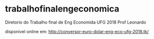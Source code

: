 # trabalhofinalengeconomica
Diretorio do Trabalho final de Eng Economida UFG 2018 Prof Leonardo

disponivel online em:
http://conversor-euro-dolar-eng-eco-ufg-2018.tk/
